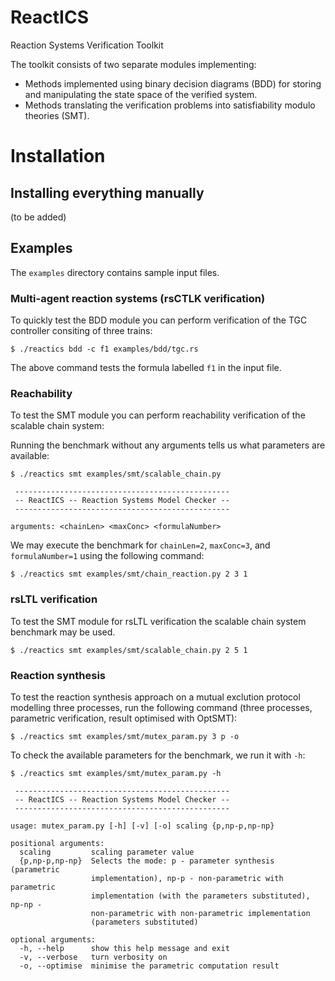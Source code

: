 # ReactICS

Reaction Systems Verification Toolkit

The toolkit consists of two separate modules implementing:
* Methods implemented using binary decision diagrams (BDD) for storing and manipulating the state space of the verified system.
* Methods translating the verification problems into satisfiability modulo theories (SMT).

# Installation

## Installing everything manually

(to be added)

## Examples

The `examples` directory contains sample input files.

### Multi-agent reaction systems (rsCTLK verification)

To quickly test the BDD module you can perform verification of the TGC controller consiting of three trains:

```
$ ./reactics bdd -c f1 examples/bdd/tgc.rs
```

The above command tests the formula labelled `f1` in the input file.

### Reachability

To test the SMT module you can perform reachability verification of the scalable chain system:

Running the benchmark without any arguments tells us what parameters are available:

```
$ ./reactics smt examples/smt/scalable_chain.py

 ------------------------------------------------
 -- ReactICS -- Reaction Systems Model Checker --
 ------------------------------------------------

arguments: <chainLen> <maxConc> <formulaNumber>
```

We may execute the benchmark for `chainLen=2`, `maxConc=3`, and `formulaNumber=1` using the following command:

```
$ ./reactics smt examples/smt/chain_reaction.py 2 3 1
```

### rsLTL verification

To test the SMT module for rsLTL verification the scalable chain system benchmark may be used.



```
$ ./reactics smt examples/smt/scalable_chain.py 2 5 1
```



### Reaction synthesis

To test the reaction synthesis approach on a mutual exclution protocol modelling three processes, run the following command (three processes, parametric verification, result optimised with OptSMT):

```
$ ./reactics smt examples/smt/mutex_param.py 3 p -o
```

To check the available parameters for the benchmark, we run it with `-h`:

```
$ ./reactics smt examples/smt/mutex_param.py -h

 ------------------------------------------------
 -- ReactICS -- Reaction Systems Model Checker --
 ------------------------------------------------

usage: mutex_param.py [-h] [-v] [-o] scaling {p,np-p,np-np}

positional arguments:
  scaling         scaling parameter value
  {p,np-p,np-np}  Selects the mode: p - parameter synthesis (parametric
                  implementation), np-p - non-parametric with parametric
                  implementation (with the parameters substituted), np-np -
                  non-parametric with non-parametric implementation
                  (parameters substituted)

optional arguments:
  -h, --help      show this help message and exit
  -v, --verbose   turn verbosity on
  -o, --optimise  minimise the parametric computation result
```


